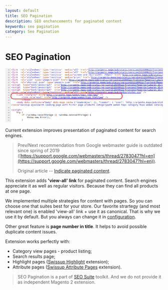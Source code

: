 ```yaml
---
layout: default
title: SEO Pagination
description: SEO enchancements for paginated content
keywords: seo pagination
category: Seo Pagination
---
```


# SEO Pagination

![Rel="next" and rel="prev"](/images/m2/seo-pager/example.png)

Current extension improves presentation of paginated content for search engines. 

> Prev/Next recommendation from Google webmaster guide is outdated since spring of 2019 ([https://support.google.com/webmasters/thread/2783047?hl=en](https://support.google.com/webmasters/thread/2783047?hl=en)). 
> 
> Original article -- [Indicate paginated content](https://webmasters.googleblog.com/2011/09/pagination-with-relnext-and-relprev.html).

This extension adds **'view-all' link** for paginated content. Search engines appreciate it as well as regular visitors. Because they can find all products at one page.

We implemented multiple strategies for content with pages. So you can choose one that suites best for your store. Our favorite strartegy (and most relevant one)  is enabled 'view-all' link + use it as canonical. That is why we use it by default. But you always can change it in [configuration](configuration/).

Other great feature is **page number in title**. It helps to avoid possible duplicate content issues.

Extension works perfectly with:

 -  Category view pages - product listing;
 -  Search results page;
 -  Highlight pages ([Swissup Highlight](https://swissuplabs.com/custom-product-list-extension-for-magento-2.html) extension);
 -  Attribute pages ([Swissup Attribute Pages](https://swissuplabs.com/attributes-and-brands-pages-for-magento-2.html) extension).

> SEO Pagination is a part of [SEO Suite](../seo-suite/) toolkit. And we do not provide it as independent Magento 2 extension.